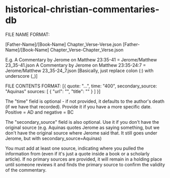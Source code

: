 # historical-christian-commentaries-db

FILE NAME FORMAT:

[Father-Name]/[Book-Name] Chapter_Verse-Verse.json
[Father-Name]/[Book-Name] Chapter_Verse-Chapter_Verse.json

E.g.
A Commentary by Jerome on Matthew 23:35-41 = Jerome/Matthew 23_35-41.json
A Commentary by Jerome on Matthew 23:35-24:7 = Jerome/Matthew 23_35-24_7.json
[Basically, just replace colon (:) with underscore (_)]

FILE CONTENTS FORMAT:
[{
  quote: "...",
  time: "400",
  secondary_source: "Aquinas"
  sources: [
    {
      "url": "",
      "title": ""
    }
  ]
}]

The "time" field is optional - if not provided, it defaults to the author's death (if we have that recorded). Provide it if you have a more specific date. Positive = AD and negative = BC

The "secondary_source" field is also optional. Use it if you don't have the original source (e.g. Aquinas quotes Jerome as saying something, but we don't have the original source where Jerome said that. It still goes under Jerome, but with secondary_source=Aquinas)

You must add at least one source, indicating where you pulled the information from (even if it's just a quote inside a book or a scholarly article). If no primary sources are provided, it will remain in a holding place until someone reviews it and finds the primary source to confirm the validity of the commentary.